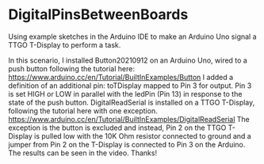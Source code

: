 # DigitalPinsBetweenBoards
Using example sketches in the Arduino IDE to make an Arduino Uno signal a TTGO T-Display to perform a task.

In this scenario, I installed Button20210912 on an Arduino Uno, wired to a push button following the tutorial here: https://www.arduino.cc/en/Tutorial/BuiltInExamples/Button
I added a definition of an additional pin: toTDisplay mapped to Pin 3 for output. Pin 3 is set HIGH or LOW in parallel with the ledPin (Pin 13) in response to the state of the push button.
DigitalReadSerial is installed on a TTGO T-Display, following the tutorial here with one exception. https://www.arduino.cc/en/Tutorial/BuiltInExamples/DigitalReadSerial
The exception is the button is excluded and instead, Pin 2 on the TTGO T-Display is pulled low with the 10K Ohm resistor connected to ground and a jumper from Pin 2 on the T-Display is connected to Pin 3 on the Arduino.
The results can be seen in the video.
Thanks!

